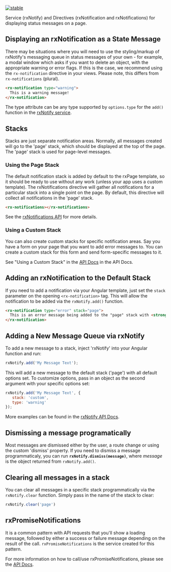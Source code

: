 [![stable](http://badges.github.io/stability-badges/dist/stable.svg)](http://github.com/badges/stability-badges)

Service (rxNotify) and Directives (rxNotification and rxNotifications) for displaying status messages on a page.


## Displaying an rxNotification as a State Message

There may be situations where you will need to use the styling/markup of
rxNotify's messaging queue in status messages of your own - for example,
a modal window which asks if you want to delete an object, with the
appropriate warning or error flags. If this is the case, we recommend
using the `rx-notification` directive in your views.  Please note, this
differs from `rx-notifications` (plural).

```html
<rx-notification type="warning">
  This is a warning message!
</rx-notification>
```

The type attribute can be any type supported by `options.type` for the `add()`
function in the [rxNotify service](ngdocs/index.html#/api/rxNotify.service:rxNotify).


## Stacks

Stacks are just separate notification areas. Normally, all messages created will
go to the 'page' stack, which should be displayed at the top of the page. The
'page' stack is used for page-level messages.


### Using the Page Stack

The default notification stack is added by default to the rxPage template, so it
should be ready to use without any work (unless your app uses a custom template).
The rxNotifications directive will gather all notifications for a particular
stack into a single point on the page.  By default, this directive will collect
all notifications in the 'page' stack.

```html
<rx-notifications></rx-notifications>
```
See the [rxNotifications API](ngdocs/index.html#/api/rxNotify.directive:rxNotifications)
for more details.


### Using a Custom Stack

You can also create custom stacks for specific notification areas. Say you have
a form on your page that you want to add error messages to. You can create a
custom stack for this form and send form-specific messages to it.

See "Using a Custom Stack" in the [API Docs](ngdocs/index.html#/api/rxNotify.service:rxNotify)
in the API Docs.


## Adding an rxNotification to the Default Stack
If you need to add a notification via your Angular template, just set
the `stack` parameter on the opening `<rx-notification>` tag.  This
will allow the notification to be added via the `rxNotify.add()` function.

```html
<rx-notification type="error" stack="page">
  This is an error message being added to the "page" stack with <strong>Custom</strong> html.
</rx-notification>
```

## Adding a New Message Queue via rxNotify
To add a new message to a stack, inject 'rxNotify' into your Angular function and run:

```javascript
rxNotify.add('My Message Text');
```

This will add a new message to the default stack ('page') with all default
options set.  To customize options, pass in an object as the second argument
with your specific options set:

```javascript
rxNotify.add('My Message Text', {
   stack: 'custom',
   type: 'warning'
});
```

More examples can be found in the [rxNotify API Docs](ngdocs/index.html#/api/rxNotify.service:rxNotify).


## Dismissing a message programatically

Most messages are dismissed either by the user, a route change or using the
custom 'dismiss' property.  If you need to dismiss a message programmaticaly,
you can run **`rxNotify.dismiss(message)`**, where *message* is the object
returned from `rxNotify.add()`.


## Clearing all messages in a stack

You can clear all messages in a specific stack programmatically via the
`rxNotify.clear` function. Simply pass in the name of the stack to clear:

```javascript
rxNotify.clear('page')
```


## rxPromiseNotifications
It is a common pattern with API requests that you'll show a loading message,
followed by either a success or failure message depending on the result of
the call. `rxPromiseNotifications` is the service created for this pattern.

For more information on how to call/use rxPromiseNotifications, please see
the [API Docs](ngdocs/index.html#/api/rxNotify.service:rxPromiseNotifications).
